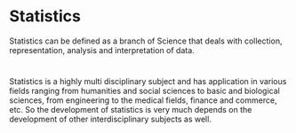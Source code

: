 # Statistics
Statistics can be defined as a branch of Science that deals with collection, representation, analysis and interpretation of data.
# 
Statistics is a highly multi disciplinary subject and has application in various fields ranging from humanities and social sciences to basic and biological sciences, from engineering to the medical fields, finance and commerce, etc. So the development of statistics is very much depends on the development of other interdisciplinary subjects as well.
